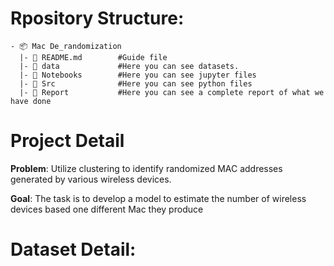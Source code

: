 
# Rpository Structure:
```
- 📦 Mac De_randomization
  |- 📄 README.md        #Guide file
  |- 📂 data             #Here you can see datasets.
  |- 📂 Notebooks        #Here you can see jupyter files
  |- 📂 Src              #Here you can see python files
  |- 📂 Report           #Here you can see a complete report of what we have done
```


# Project Detail

**Problem**: Utilize clustering to identify randomized MAC addresses generated by various wireless devices.

**Goal**: The task is to develop a model to estimate the number of wireless devices based one different Mac they produce

# Dataset Detail:






